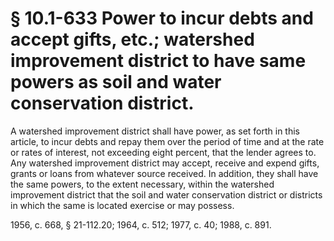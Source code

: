 # § 10.1-633 Power to incur debts and accept gifts, etc.; watershed improvement district to have same powers as soil and water conservation district.

<p>A watershed improvement district shall have power, as set forth in this article, to incur debts and repay them over the period of time and at the rate or rates of interest, not exceeding eight percent, that the lender agrees to. Any watershed improvement district may accept, receive and expend gifts, grants or loans from whatever source received. In addition, they shall have the same powers, to the extent necessary, within the watershed improvement district that the soil and water conservation district or districts in which the same is located exercise or may possess.</p><p>1956, c. 668, § 21-112.20; 1964, c. 512; 1977, c. 40; 1988, c. 891.</p>